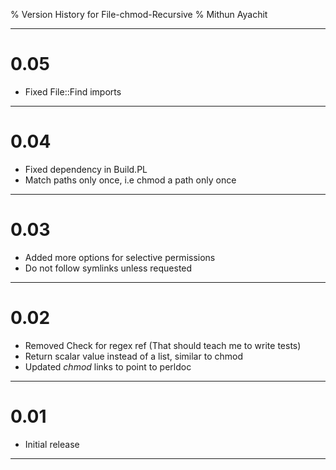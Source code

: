 % Version History for File-chmod-Recursive
% Mithun Ayachit

---------------------
# 0.05

- Fixed File::Find imports

---------------------

# 0.04

- Fixed dependency in Build.PL
- Match paths only once, i.e chmod a path only once

---------------------

# 0.03

- Added more options for selective permissions
- Do not follow symlinks unless requested

---------------------

# 0.02

- Removed Check for regex ref (That should teach me to write tests)
- Return scalar value instead of a list, similar to chmod
- Updated _chmod_ links to point to perldoc

---------------------

# 0.01

- Initial release

---------------------